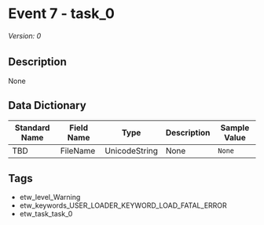 # Event 7 - task_0
###### Version: 0

## Description
None

## Data Dictionary
|Standard Name|Field Name|Type|Description|Sample Value|
|---|---|---|---|---|
|TBD|FileName|UnicodeString|None|`None`|

## Tags
* etw_level_Warning
* etw_keywords_USER_LOADER_KEYWORD_LOAD_FATAL_ERROR
* etw_task_task_0